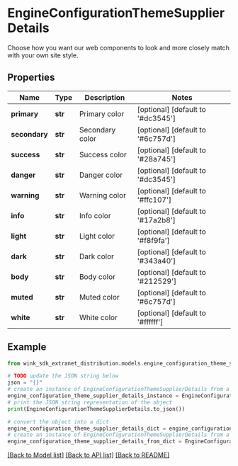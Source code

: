 # EngineConfigurationThemeSupplierDetails

Choose how you want our web components to look and more closely match with your own site style.

## Properties

Name | Type | Description | Notes
------------ | ------------- | ------------- | -------------
**primary** | **str** | Primary color | [optional] [default to '#dc3545']
**secondary** | **str** | Secondary color | [optional] [default to '#6c757d']
**success** | **str** | Success color | [optional] [default to '#28a745']
**danger** | **str** | Danger color | [optional] [default to '#dc3545']
**warning** | **str** | Warning color | [optional] [default to '#ffc107']
**info** | **str** | Info color | [optional] [default to '#17a2b8']
**light** | **str** | Light color | [optional] [default to '#f8f9fa']
**dark** | **str** | Dark color | [optional] [default to '#343a40']
**body** | **str** | Body color | [optional] [default to '#212529']
**muted** | **str** | Muted color | [optional] [default to '#6c757d']
**white** | **str** | White color | [optional] [default to '#ffffff']

## Example

```python
from wink_sdk_extranet_distribution.models.engine_configuration_theme_supplier_details import EngineConfigurationThemeSupplierDetails

# TODO update the JSON string below
json = "{}"
# create an instance of EngineConfigurationThemeSupplierDetails from a JSON string
engine_configuration_theme_supplier_details_instance = EngineConfigurationThemeSupplierDetails.from_json(json)
# print the JSON string representation of the object
print(EngineConfigurationThemeSupplierDetails.to_json())

# convert the object into a dict
engine_configuration_theme_supplier_details_dict = engine_configuration_theme_supplier_details_instance.to_dict()
# create an instance of EngineConfigurationThemeSupplierDetails from a dict
engine_configuration_theme_supplier_details_from_dict = EngineConfigurationThemeSupplierDetails.from_dict(engine_configuration_theme_supplier_details_dict)
```
[[Back to Model list]](../README.md#documentation-for-models) [[Back to API list]](../README.md#documentation-for-api-endpoints) [[Back to README]](../README.md)


